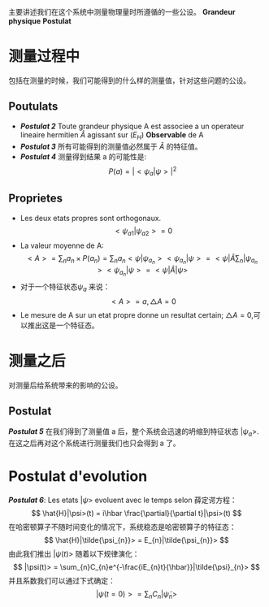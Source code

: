 主要讲述我们在这个系统中测量物理量时所遵循的一些公设。
**Grandeur physique** **Postulat**
# 测量过程中
包括在测量的时候，我们可能得到的什么样的测量值，针对这些问题的公设。
## Poutulats
- ***Postulat 2***
Toute grandeur physique A est associee a un operateur lineaire hermitien $\hat{A}$ agissant sur $(E_{H})$ **Observable** de A
- ***Postulat 3***
所有可能得到的测量值必然属于 $\hat{A}$ 的特征值。
- ***Postulat 4***
测量得到结果 a 的可能性是:
$$
P(a) = |<\psi_{a}|\psi>|^{2}
$$
## Proprietes
- Les deux etats propres sont orthogonaux.
$$
<\psi_{a1}|\psi_{a2}> = 0
$$
- La valeur moyenne de A:
$$
<A> = \sum_{n}a_{n} \times P(a_{n}) = \sum_{n}a_{n}<\psi|\psi_{a_{n}}><\psi_{a_{n}}|\psi> = <\psi|\hat{A}\sum_{n}|\psi_{a_{n}}><\psi_{a_{n}}|\psi> = <\psi|\hat{A}|\psi>
$$
- 对于一个特征状态$\psi_{a}$ 来说：
$$
<A> = a,\bigtriangleup A = 0
$$
- Le mesure de A sur un etat propre donne un resultat certain; $\bigtriangleup A = 0$,可以推出这是一个特征态。
# 测量之后
对测量后给系统带来的影响的公设。
## Postulat
***Postulat 5***
在我们得到了测量值 a 后，整个系统会迅速的坍缩到特征状态 $|\psi_{a}>$.
	在这之后再对这个系统进行测量我们也只会得到 a 了。

# Postulat d'evolution
***Postulat 6***:
Les etats $|\psi>$ evoluent avec le temps selon 薛定谔方程：
$$
\hat{H}|\psi>(t) = i\hbar \frac{\partial}{\partial t}|\psi>(t)
$$
在哈密顿算子不随时间变化的情况下，系统稳态是哈密顿算子的特征态：
$$
\hat{H}|\tilde{\psi_{n}}> = E_{n}|\tilde{\psi_{n}}>
$$
由此我们推出 $|\psi(t)>$ 随着以下规律演化：
$$
|\psi(t)> = \sum_{n}C_{n}e^{-\frac{iE_{n}t}{\hbar}}|\tilde{\psi}_{n}>
$$
并且系数我们可以通过下式确定：
$$
|\psi(t = 0)> = \sum_{n}C_{n}|\tilde{\psi}_{n}>
$$